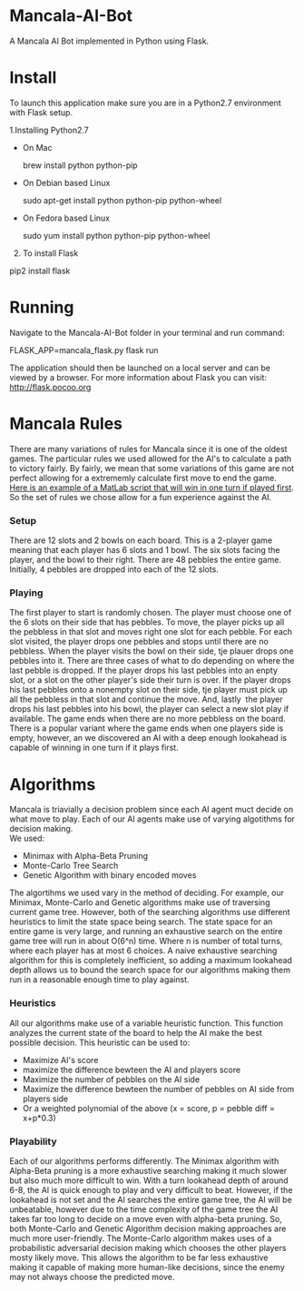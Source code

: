 # Mancala-AI-Bot
A Mancala AI Bot implemented in Python using Flask.

# Install 
To launch this application make sure you are in a Python2.7 environment with Flask setup.


1.Installing Python2.7

- On Mac
  
  brew install python python-pip

- On Debian based Linux

  sudo apt-get install python python-pip python-wheel 

- On Fedora based Linux
  
   sudo yum install python python-pip python-wheel

2. To install Flask

  pip2 install flask

# Running

Navigate to the Mancala-AI-Bot folder in your terminal and run command: 

  FLASK_APP=mancala_flask.py flask run

The application should then be launched on a local server and can be viewed by a browser.
For more information about Flask you can visit: http://flask.pocoo.org

# Mancala Rules

There are many variations of rules for Mancala since it is one of the oldest games. The particular rules we used allowed for the AI's to calculate a path to victory fairly. By fairly, we mean that some variations of this game are not perfect allowing for a extrememly calculate first move to end the game. [Here is an example of a MatLab script that will win in one turn if played  first](https://blogs.mathworks.com/loren/2017/05/22/how-to-win-all-marbles-in-mancala-on-your-first-move-with-matlab/#a7d8ead7-8e1a-499d-b104-2a7d385db486). So the set of rules we chose allow for a fun experience against the AI.

### Setup
There are 12 slots and 2 bowls on each board. This is a 2-player game meaning that each player has 6 slots and 1 bowl. The six slots facing the player, and the bowl to their right. There are 48 pebbles the entire game. Initially, 4 pebbles are dropped into each of the 12 slots. 

### Playing
The first player to start is randomly chosen. The player must choose one of the 6 slots on their side that has pebbles. To move, the player picks up all the pebbless in that slot and moves right one slot for each pebble. For each slot visited, the player drops one pebbles and stops until there are no pebbless. When the player visits the bowl on their side, tje plauer drops one pebbles into it. There are three cases of what to do depending on where the last pebble is dropped. If the player drops his last pebbles into an enpty slot, or a slot on the other player's side their turn is over. If the player drops his last pebbles onto a nonempty slot on their side, tje player must pick up all the pebbless in that slot and continue the move. And, lastly  the player drops his last pebbles into his bowl, the player can select a new slot play if available. 
The game ends when there are no more pebbless on the board. There is a popular variant where the game ends when one players side is empty, however, an we discovered an AI with a deep enough lookahead is capable of winning in one turn if it plays first. 

# Algorithms
Mancala is triavially a decision problem since each AI agent muct decide on what move to play.
Each of our AI agents make use of varying algotithms for decision making.  
We used:
- Minimax with Alpha-Beta Pruning
- Monte-Carlo Tree Search
- Genetic Algorithm with binary encoded moves


The algortihms we used vary in the method of deciding. For example, our Minimax, Monte-Carlo and Genetic algorithms make use of traversing current game tree. However, both of the searching algorithms use different heuristics to limit the state space being search. The state space for an entire game is very large, and running an exhaustive search on the entire game tree will run in about O(6^n) time. Where n is number of total turns, where each player has at most 6 choices.
A naive exhaustive searching algorithm for this is completely inefficient, so adding a maximum lookahead depth allows us to bound the search space for our algorithms making them run in a reasonable enough time to play against. 

### Heuristics 
All our algorithms make use of a variable heuristic function. This function analyzes the current state of the board to help the AI make the best possible decision. 
This heuristic can be used to:
- Maximize AI's score
- maximize the difference bewteen the AI and players score
- Maximize the number of pebbles on the AI side  
- Maximize the difference bewteen the number of pebbles on AI side from players side
- Or a weighted polynomial of the above (x = score, p = pebble diff = x+p*0.3)

### Playability 
Each of our algorithms performs differently. The Minimax algorithm with Alpha-Beta pruning is a more exhaustive searching making it much slower but also much more difficult to win. With a turn lookahead depth of around 6-8, the AI is quick enough to play and very difficult to beat. However, if the lookahead is not set and the AI searches the entire game tree, the AI will be unbeatable, however due to the time complexity of the game tree the AI takes far too long to decide on a move even with alpha-beta pruning. So, both Monte-Carlo and Genetic Algorithm decision making approaches are much more user-friendly. The Monte-Carlo algorithm makes uses of a probabilistic adversarial decision making which chooses the other players mosty likely move. This allows the algorithm to be far less exhaustive making it capable of making more human-like decisions, since the enemy may not always choose the predicted move. 
